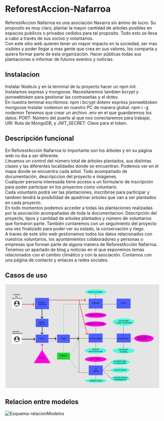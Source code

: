 # ReforestAccion-Nafarroa

ReforestAccion Nafarroa es una asociación Navarra sin ánimo de lucro. Su proposito es muy claro, plantar la mayor cantidad de arboles posibles en espacios publicos o privados cedidos para tal proposito. Todo esto se lleva a cabo a través de sus socios y voluntarios.
<br>
Con este sitio web quieren tener un mayor impacto en la sociedad, ser mas visibles y poder llegar a mas gente que crea en sus valores, los comparta y quiera formar parte de esta organización. Hacer públicas todas sus plantaciones e informar de futuros eventos y noticias.<br>
## Instalacion

Instalar NodeJs y en la terminal de tu proyecto hacer un npm init.
Instalamos express y mongoose. Necesitaremos tambien bcrypt y jsonwebtoken para gestionar las contraseñas y el dotev. <br> En nuestra terminal escribimos: npm i bcrypt dotenv express jsonwebtoken mongoose
Instalar nodemon en nuestro PC de manera global: npm i -g nodemon
Tenemos que crear un archivo .env en el que guardaremos los datos: PORT: Número del puerto al que nos conectaremos para trabajar, URI: Ruta de MongoDB, y JWT_SECRET: Clave para el token.<br>


## Descripción funcional

En ReforestAcción Nafarroa lo importante son los árboles y en su página web no iba a ser diferente.<br>
Llevamos un control del número total de árboles plantados, sus distintas clases y las diferentes localidades donde se encuentran. Podemos ver en el mapa donde se encuentra cada arbol. Todo acompañado de documentación, descripccion del proyecto e imágenes.
<br>
Cualquier persona interesada tiene acceso a un formulario de inscripción para poder participar en los proyectos como voluntario.<br>
Cada voluntario podrá ver las plantaciones, inscribirse para participar y tambien tendrá la posibilidad de apadrinar arboles que van a ser plantados en cada proyecto.<br>
En todo momentos podemos acceder a todas las plantaciones realizadas por la asociación acompañadas de toda la documentacion: Descripción del proyecto, tipos y cantidad de arboles plantados y número de voluntarios que formaron parte. También contaremos con un seguimiento del proyecto una vez finalizado para poder ver su estado, la conservación y riego.<br>
A traves de este sitio web gestionamos todos los datos relacionados con nuestros voluntarios, los ayuntamientos colaboradores y personas o empresas que forman parte de alguna manera de ReforestAcción Nafarroa.<br>
Tenemos un apartado de blog y noticias en el que exponemos temas relacionados con el cambio climático y con la asociación. Contamos con una página de contacto y enlaces a redes sociales.<br>
## Casos de uso
![Casos-de-uso](https://github.com/AdrianVid/ReforestAccion-Nafarroa/blob/main/Casos%20de%20uso.png)<br>
## Relacion entre modelos


![Esquema-relacionModelos](https://user-images.githubusercontent.com/91872191/139838533-e09e137b-a8db-404c-8bdc-d2462d8cfd35.png)
